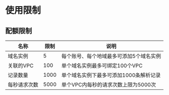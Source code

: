 # 使用限制

## 配额限制

| 名称 | 限制 | 说明 |
| --- | --- | --- |
| 域名实例 | 5 | 每个账号、每个地域最多可添加5个域名实例 |
| 关联的VPC | 100 | 单个域名实例最多可绑定100个VPC |
| 记录数量 | 1000 | 单个域名实例下最多可添加1000条解析记录 |
| 每秒请求次数 | 5000 | 单个VPC内每秒的请求次数上限为5000次 |
